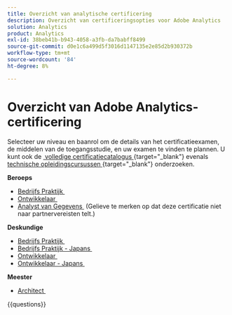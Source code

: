 ```yaml
---
title: Overzicht van analytische certificering
description: Overzicht van certificeringsopties voor Adobe Analytics
solution: Analytics
product: Analytics
exl-id: 38beb41b-b943-4058-a3fb-da7babff8499
source-git-commit: d0e1c6a499d5f3016d1147135e2e85d2b930372b
workflow-type: tm+mt
source-wordcount: '84'
ht-degree: 8%

---
```


# Overzicht van Adobe Analytics-certificering

Selecteer uw niveau en baanrol om de details van het certificatieexamen, de middelen van de toegangsstudie, en uw examen te vinden te plannen. U kunt ook de [&#x200B; volledige certificatiecatalogus &#x200B;](https://certification.adobe.com/certifications){target="_blank"} evenals [&#x200B; technische opleidingscursussen &#x200B;](https://certification.adobe.com/courses/?/courses){target="_blank"} onderzoeken.

**Beroeps**

* [&#x200B; Bedrijfs Praktijk &#x200B;](https://certification.adobe.com/certification/analytics-business-practitioner-professional) <!--AD0-E212-->
* [&#x200B; Ontwikkelaar &#x200B;](https://certification.adobe.com/certification/adobe-analytics-developer-professional) <!--AD0-E213-->
* [&#x200B; Analyst van Gegevens &#x200B;](https://certification.adobe.com/certification/data-analyst-professional) (Gelieve te merken op dat deze certificatie niet naar partnervereisten telt.) <!--AD0-E215-->

**Deskundige**

* [&#x200B; Bedrijfs Praktijk &#x200B;](https://certification.adobe.com/certification/analytics-business-practitioner-expert) <!--AD0-E208-->
* [&#x200B; Bedrijfs Praktijk - Japans &#x200B;](https://certification.adobe.com/certification/analytics-business-practitioner-expert) <!--AD0-E208-J-->
* [&#x200B; Ontwikkelaar &#x200B;](https://certification.adobe.com/certification/developer-expert) <!--AD0-E209-->
* [&#x200B; Ontwikkelaar - Japans &#x200B;](https://certification.adobe.com/certification/developer-expert) <!--AD0-E209-J-->

**Meester**

* [&#x200B; Architect &#x200B;](https://certification.adobe.com/certification/architect-master) <!--AD0-E207-->

{{questions}}

